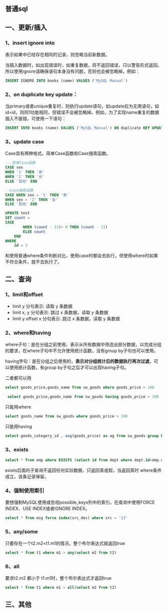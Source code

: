 ## 普通sql

## 一、更新/插入

### 1、insert ignore into
表示如果中已经存在相同的记录，则忽略当前新数据。

当插入数据时，如出现错误时，如重复数据，将不返回错误，只以警告形式返回。所以使用ignore请确保语句本身没有问题，否则也会被忽略掉。例如：

```sql
INSERT IGNORE INTO books (name) VALUES ('MySQL Manual')
```

### 2、on duplicate key update：
当primary或者unique重复时，则执行update语句，如update后为无用语句，如id=id，则同1功能相同，但错误不会被忽略掉。例如，为了实现name重复的数据插入不报错，可使用一下语句：

```sql
INSERT INTO books (name) VALUES ('MySQL Manual') ON duplicate KEY UPDATE id = id
```

### 3、update case

Case具有两种格式。简单Case函数和Case搜索函数。

```sql
---简单Case函数
CASE sex
WHEN '1' THEN '男'
WHEN '2' THEN '女'
ELSE '其他' END

--Case搜索函数
CASE WHEN sex = '1' THEN '男'
WHEN sex = '2' THEN '女'
ELSE '其他' END

UPDATE test 
SET count =
CASE
		WHEN (count - 11)> 0 THEN (count - 11) 
		ELSE count 
	END 
WHERE
	id = 3
```

和使用普通where条件判断对比，使用case时都会去执行，但使用where时如果不符合条件，就不去执行了。

## 二、查询

### 1、limit和offset

* limit y 分句表示: 读取 y 条数据
* limit x, y 分句表示: 跳过 x 条数据，读取 y 条数据
* limit y offset x 分句表示: 跳过 x 条数据，读取 y 条数据

### 2、where和having

where子句：是在分组之前使用，表示从所有数据中筛选出部分数据，以完成分组的要求，在where子句中不允许使用统计函数，没有group by子句也可以使用。
                                        
having字句：是在分组之后使用的，**表示对分组统计后的数据执行再次过滤**，可以使用统计函数，有group  by子句之后才可以出现having子句。

二者都可以用

```sql
select goods_price,goods_name from sw_goods where goods_price > 100
    
 select goods_price,goods_name from sw_goods having goods_price > 100
```

只能用where

```sql
select goods_name from sw_goods where goods_price > 100
```

只能用having

```sql
select goods_category_id , avg(goods_price) as ag from sw_goods group by goods_category having ag > 1000
```

### 3、exists

```sql
select * from emp where EXISTS (select id from dept where dept.id=emp.dep_id);
```

exists后面的子查询不返回任何实际数据，只返回真或假，当返回真时 where条件成立，该条记录保留。

### 4、强制使用索引

要想强制MySQL使用或忽视possible_keys列中的索引，在查询中使用FORCE INDEX、USE INDEX或者IGNORE INDEX。

```sql
select * from msg force index(src_des) where src = '13' 
```

### 5、any/some

只要存在一个t2.m2<t1.m1的情况，整个布尔表达式就返回true

```sql
select * from t1 where m1 > any(select m2 from t2)
```

### 6、all

要求t2.m2 都小于 t1.m1时，整个布尔表达式才返回true

```sql
select * from t1 where m1 > all(select m2 from t2)
```

## 三、其他